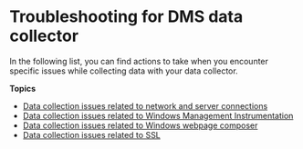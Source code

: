 # Troubleshooting for DMS data collector<a name="CHAP_FleetAdvisor.Troubleshooting"></a>

In the following list, you can find actions to take when you encounter specific issues while collecting data with your data collector\.

**Topics**
+ [Data collection issues related to network and server connections](CHAP_FleetAdvisor.Troubleshooting.NET.md)
+ [Data collection issues related to Windows Management Instrumentation](CHAP_FleetAdvisor.Troubleshooting.WMI.md)
+ [Data collection issues related to Windows webpage composer](CHAP_FleetAdvisor.Troubleshooting.WPC.md)
+ [Data collection issues related to SSL](CHAP_FleetAdvisor.Troubleshooting.SSL.md)